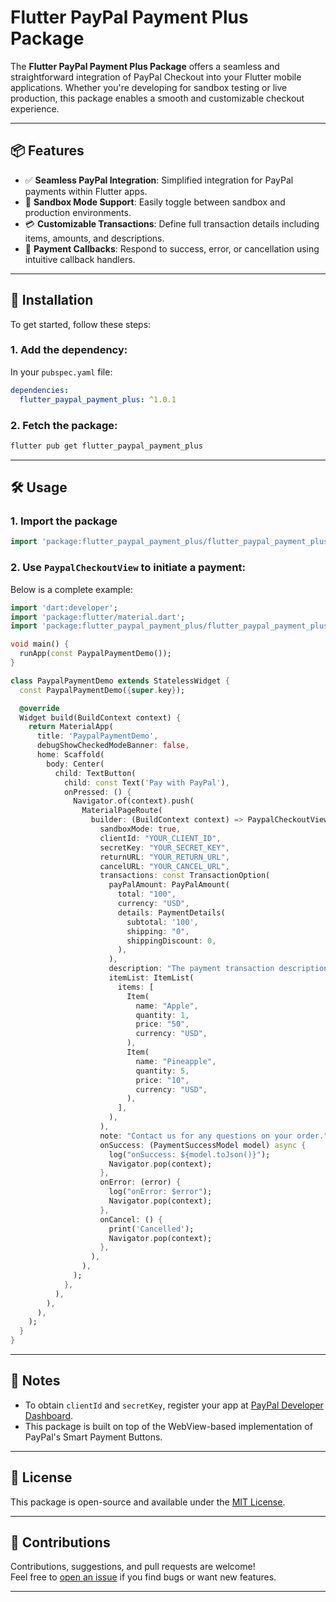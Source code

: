 # Flutter PayPal Payment Plus Package

The **Flutter PayPal Payment Plus Package** offers a seamless and straightforward integration of PayPal Checkout into your Flutter mobile applications. Whether you're developing for sandbox testing or live production, this package enables a smooth and customizable checkout experience.

---

## 📦 Features

- ✅ **Seamless PayPal Integration**: Simplified integration for PayPal payments within Flutter apps.
- 🧪 **Sandbox Mode Support**: Easily toggle between sandbox and production environments.
- 💳 **Customizable Transactions**: Define full transaction details including items, amounts, and descriptions.
- 🔄 **Payment Callbacks**: Respond to success, error, or cancellation using intuitive callback handlers.

---

## 🚀 Installation

To get started, follow these steps:

### 1. Add the dependency:

In your `pubspec.yaml` file:

```yaml
dependencies:
  flutter_paypal_payment_plus: ^1.0.1
```

### 2. Fetch the package:

```bash
flutter pub get flutter_paypal_payment_plus
```

---

## 🛠️ Usage

### 1. Import the package

```dart
import 'package:flutter_paypal_payment_plus/flutter_paypal_payment_plus.dart';
```

### 2. Use `PaypalCheckoutView` to initiate a payment:

Below is a complete example:

```dart
import 'dart:developer';
import 'package:flutter/material.dart';
import 'package:flutter_paypal_payment_plus/flutter_paypal_payment_plus.dart';

void main() {
  runApp(const PaypalPaymentDemo());
}

class PaypalPaymentDemo extends StatelessWidget {
  const PaypalPaymentDemo({super.key});

  @override
  Widget build(BuildContext context) {
    return MaterialApp(
      title: 'PaypalPaymentDemo',
      debugShowCheckedModeBanner: false,
      home: Scaffold(
        body: Center(
          child: TextButton(
            child: const Text('Pay with PayPal'),
            onPressed: () {
              Navigator.of(context).push(
                MaterialPageRoute(
                  builder: (BuildContext context) => PaypalCheckoutView(
                    sandboxMode: true,
                    clientId: "YOUR_CLIENT_ID",
                    secretKey: "YOUR_SECRET_KEY",
                    returnURL: "YOUR_RETURN_URL",
                    cancelURL: "YOUR_CANCEL_URL",
                    transactions: const TransactionOption(
                      payPalAmount: PayPalAmount(
                        total: "100",
                        currency: "USD",
                        details: PaymentDetails(
                          subtotal: '100',
                          shipping: "0",
                          shippingDiscount: 0,
                        ),
                      ),
                      description: "The payment transaction description.",
                      itemList: ItemList(
                        items: [
                          Item(
                            name: "Apple",
                            quantity: 1,
                            price: "50",
                            currency: "USD",
                          ),
                          Item(
                            name: "Pineapple",
                            quantity: 5,
                            price: "10",
                            currency: "USD",
                          ),
                        ],
                      ),
                    ),
                    note: "Contact us for any questions on your order.",
                    onSuccess: (PaymentSuccessModel model) async {
                      log("onSuccess: ${model.toJson()}");
                      Navigator.pop(context);
                    },
                    onError: (error) {
                      log("onError: $error");
                      Navigator.pop(context);
                    },
                    onCancel: () {
                      print('Cancelled');
                      Navigator.pop(context);
                    },
                  ),
                ),
              );
            },
          ),
        ),
      ),
    );
  }
}
```

---

## 📘 Notes

- To obtain `clientId` and `secretKey`, register your app at [PayPal Developer Dashboard](https://developer.paypal.com/).
- This package is built on top of the WebView-based implementation of PayPal's Smart Payment Buttons.

---

## 📄 License

This package is open-source and available under the [MIT License](LICENSE).

---

## 🤝 Contributions

Contributions, suggestions, and pull requests are welcome!  
Feel free to [open an issue](https://github.com/YaseenHussein/flutter_paypal_payment_plus/issues) if you find bugs or want new features.

---
